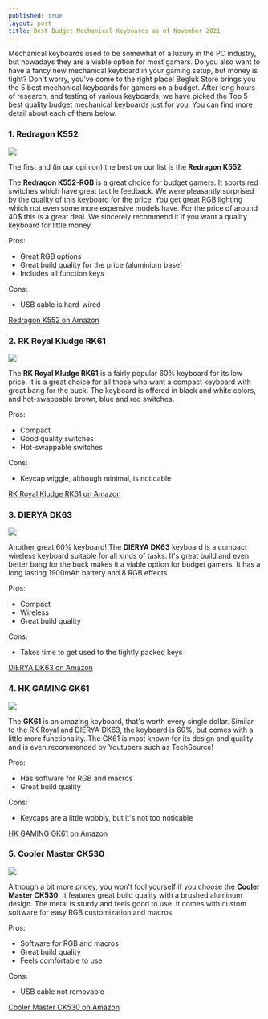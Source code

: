 ```yaml
---
published: true
layout: post
title: Best Budget Mechanical Keyboards as of November 2021
---
```

Mechanical keyboards used to be somewhat of a luxury in the PC industry, but nowadays they are a viable option for most gamers. Do you also want to have a fancy new mechanical keyboard in your gaming setup, but money is tight? Don't worry, you've come to the right place! Begluk Store brings you the 5 best mechanical keyboards for gamers on a budget. After long hours of research, and testing of various keyboards, we have picked the Top 5 best quality budget mechanical keyboards just for you. You can find more detail about each of them below. 

### 1. Redragon K552
![]({{site.baseurl}}/images/Redragon-K552.jpg)

The first and (in our opinion) the best on our list is the **Redragon K552**

The **Redragon K552-RGB** is a great choice for budget gamers. It sports red switches which have great tactile feedback. We were pleasantly surprised by the quality of this keyboard for the price. You get great RGB lighting which not even some more expensive models have. For the price of around 40$ this is a great deal. We sincerely recommend it if you want a quality keyboard for little money.

Pros:
- Great RGB options
- Great build quality for the price (aluminium base)
- Includes all function keys

Cons:
- USB cable is hard-wired

<a href="https://www.amazon.com/Redragon-K552-Mechanical-Keyboard-Equivalent/dp/B016MAK38U?th=1" class="buybutton">Redragon K552 on Amazon</a>

### 2. RK Royal Kludge RK61 
![]({{site.baseurl}}/images/RK-ROYAL-KLUDGE-RK61.jpg)

The **RK Royal Kludge RK61** is a fairly popular 60% keyboard for its low price. It is a great choice for all those who want a compact keyboard with great bang for the buck. The keyboard is offered in black and white colors, and hot-swappable brown, blue and red switches. 

Pros:
- Compact
- Good quality switches
- Hot-swappable switches

Cons:
- Keycap wiggle, although minimal, is noticable

<a href="https://www.amazon.com/RK-ROYAL-KLUDGE-Ultra-Compact-Switch-White/dp/B0832CZNS5" class="buybutton">RK Royal Kludge RK61 on Amazon</a>

### 3. DIERYA DK63
![]({{site.baseurl}}/images/DIERYA-DK63.jpg)

Another great 60% keyboard! The **DIERYA DK63** keyboard is a compact wireless keyboard suitable for all kinds of tasks. It's great build and even better bang for the buck makes it a viable option for budget gamers. It has a long lasting 1900mAh battery and 8 RGB effects

Pros:
- Compact
- Wireless
- Great build quality

Cons:
- Takes time to get used to the tightly packed keys

<a href="https://www.amazon.com/DIERYA-DK63-Dedicated-Mechanical-Programmable/dp/B07FZSDYTZ/ref=sr_1_3?keywords=DIERYA+DK63&qid=1637007357&sr=8-3" class="buybutton">DIERYA DK63 on Amazon</a>

### 4. HK GAMING GK61
![]({{site.baseurl}}/images/HK-GAMING-GK61.jpg)

The **GK61** is an amazing keyboard, that's worth every single dollar. Similar to the RK Royal and DIERYA DK63, the keyboard is 60%, but comes with a little more functionality. The GK61 is most known for its design and quality and is even recommended by Youtubers such as TechSource! 

Pros:
- Has software for RGB and macros
- Great build quality

Cons:
- Keycaps are a little wobbly, but it's not too noticable

<a href="https://www.amazon.com/HK-Gaming-Mechanical-Illuminated-Programmable/dp/B07PT9NRRY/ref=sr_1_3?crid=154X1M9V7QPML&keywords=hk+gaming+gk61&qid=1637008182&sprefix=hk+%2Caps%2C272&sr=8-3" class="buybutton">HK GAMING GK61 on Amazon</a>

### 5. Cooler Master CK530
![]({{site.baseurl}}/images/Cooler-Master-CK530.jpg)

Although a bit more pricey, you won't fool yourself if you choose the **Cooler Master CK530**. It features great build quality with a brushed aluminum design. The metal is sturdy and feels good to use. It comes with custom software for easy RGB customization and macros.

Pros:
- Software for RGB and macros
- Great build quality
- Feels comfortable to use

Cons:
- USB cable not removable

<a href="https://www.amazon.com/Cooler-Master-Tenkeyless-Mechanical-backlighting/dp/B07N4D7PMJ" class="buybutton">Cooler Master CK530 on Amazon</a>